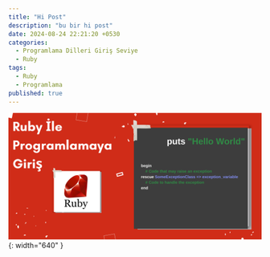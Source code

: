 ```yaml
---
title: "Hi Post"
description: "bu bir hi post"
date: 2024-08-24 22:21:20 +0530
categories:
  - Programlama Dilleri Giriş Seviye
  - Ruby
tags:
  - Ruby
  - Programlama
published: true
---
```


![banner-images](/_posts/images/ruby-part-1/ruby-giris-banner.png){: width="640" }